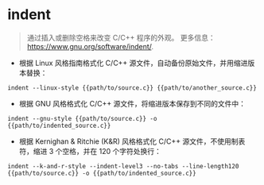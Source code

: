 # indent

> 通过插入或删除空格来改变 C/C++ 程序的外观。
> 更多信息：<https://www.gnu.org/software/indent/>.

- 根据 Linux 风格指南格式化 C/C++ 源文件，自动备份原始文件，并用缩进版本替换：

`indent --linux-style {{path/to/source.c}} {{path/to/another_source.c}}`

- 根据 GNU 风格格式化 C/C++ 源文件，将缩进版本保存到不同的文件中：

`indent --gnu-style {{path/to/source.c}} -o {{path/to/indented_source.c}}`

- 根据 Kernighan & Ritchie (K&R) 风格格式化 C/C++ 源文件，不使用制表符，缩进 3 个空格，并在 120 个字符处换行：

`indent --k-and-r-style --indent-level3 --no-tabs --line-length120 {{path/to/source.c}} -o {{path/to/indented_source.c}}`